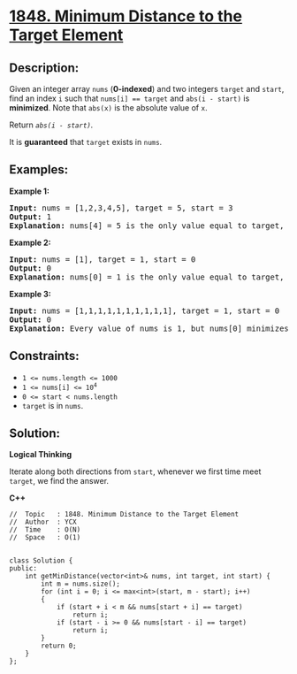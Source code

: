 # [1848. Minimum Distance to the Target Element](https://leetcode.com/problems/minimum-distance-to-the-target-element/)


## Description:

<p>Given an integer array <code>nums</code> (<strong>0-indexed</strong>) and two integers <code>target</code> and <code>start</code>, find an index <code>i</code> such that <code>nums[i] == target</code> and <code>abs(i - start)</code> is <strong>minimized</strong>. Note that <code>abs(x)</code> is the absolute value of <code>x</code>.</p>

<p>Return <em><code>abs(i - start)</code>.</em></p>

<p>It is <strong>guaranteed</strong> that <code>target</code> exists in <code>nums</code>.</p>


## Examples:

<strong>Example 1:</strong>
<pre>
<strong>Input:</strong> nums = [1,2,3,4,5], target = 5, start = 3
<strong>Output:</strong> 1
<strong>Explanation:</strong> nums[4] = 5 is the only value equal to target, so the answer is abs(4 - 3) = 1.
</pre>

<strong>Example 2:</strong>
<pre>
<strong>Input:</strong> nums = [1], target = 1, start = 0
<strong>Output:</strong> 0
<strong>Explanation:</strong> nums[0] = 1 is the only value equal to target, so the answer is abs(0 - 0) = 0.
</pre>

<strong>Example 3:</strong>
<pre>
<strong>Input:</strong> nums = [1,1,1,1,1,1,1,1,1,1], target = 1, start = 0
<strong>Output:</strong> 0
<strong>Explanation:</strong> Every value of nums is 1, but nums[0] minimizes abs(i - start), which is abs(0 - 0) = 0.
</pre>


## Constraints:

<ul>
    <li><code>1 &lt;= nums.length &lt;= 1000</code></li>
    <li><code>1 &lt;= nums[i] &lt;= 10<sup>4</sup></code></li>
    <li><code>0 &lt;= start &lt; nums.length</code></li>
    <li><code>target</code> is in <code>nums</code>.</li>
</ul>


## Solution:

<strong>Logical Thinking</strong>
<p>Iterate along both directions from <code>start</code>, whenever we first time meet <code>target</code>, we find the answer.</p>


<strong>C++</strong>

```
//  Topic   : 1848. Minimum Distance to the Target Element
//  Author  : YCX
//  Time    : O(N)
//  Space   : O(1)


class Solution {
public:
    int getMinDistance(vector<int>& nums, int target, int start) {
        int m = nums.size();
        for (int i = 0; i <= max<int>(start, m - start); i++)
        {
            if (start + i < m && nums[start + i] == target)
                return i;
            if (start - i >= 0 && nums[start - i] == target)
                return i;
        }
        return 0;
    }
};
```
